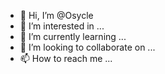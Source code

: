 - 👋 Hi, I’m @Osycle
- 👀 I’m interested in ...
- 🌱 I’m currently learning ...
- 💞️ I’m looking to collaborate on ...
- 📫 How to reach me ...

<!---
Osycle/Osycle is a ✨ special ✨ repository because its `README.md` (this file) appears on your GitHub profile.
You can click the Preview link to take a look at your changes.
--->
